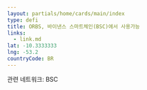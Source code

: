 ```yaml
---
layout: partials/home/cards/main/index
type: defi
title: ORBS, 바이낸스 스마트체인(BSC)에서 사용가능
links:
  - link.md
lat: -10.3333333
lng: -53.2
countryCode: BR
---
```


관련 네트워크: BSC
